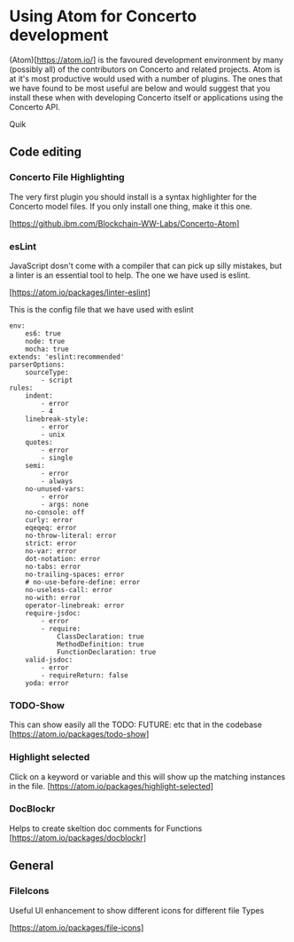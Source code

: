 # Using Atom for Concerto development
(Atom)[https://atom.io/] is the favoured development environment by many (possibly all) of the contributors on Concerto and related projects. Atom is at it's most productive would used with a number of plugins. The ones that we have found to be most useful are below and would suggest that you install these when with developing Concerto itself or applications using the Concerto API.

Quik

## Code editing

### Concerto File Highlighting
The very first plugin you should install is a syntax highlighter for the Concerto model files. If you only install one thing, make it this one.

[https://github.ibm.com/Blockchain-WW-Labs/Concerto-Atom]

### esLint
JavaScript dosn't come with a compiler that can pick up silly mistakes, but a linter is an essential tool to help. The one we have used is eslint.

[https://atom.io/packages/linter-eslint]

This is the config file that we have used with eslint
```
env:
    es6: true
    node: true
    mocha: true
extends: 'eslint:recommended'
parserOptions:
    sourceType:
        - script
rules:
    indent:
        - error
        - 4
    linebreak-style:
        - error
        - unix
    quotes:
        - error
        - single
    semi:
        - error
        - always
    no-unused-vars:
        - error
        - args: none
    no-console: off
    curly: error
    eqeqeq: error
    no-throw-literal: error
    strict: error
    no-var: error
    dot-notation: error
    no-tabs: error
    no-trailing-spaces: error
    # no-use-before-define: error
    no-useless-call: error
    no-with: error
    operator-linebreak: error
    require-jsdoc:
        - error
        - require:
            ClassDeclaration: true
            MethodDefinition: true
            FunctionDeclaration: true
    valid-jsdoc:
        - error
        - requireReturn: false
    yoda: error
```

### TODO-Show
This can show easily all the TODO: FUTURE: etc that in the codebase
[https://atom.io/packages/todo-show]

### Highlight selected
Click on a keyword or variable and this will show up the matching instances in the file.
[https://atom.io/packages/highlight-selected]

### DocBlockr
Helps to create skeltion doc comments for Functions
[https://atom.io/packages/docblockr]

## General

### FileIcons
Useful UI enhancement to show different icons for different file Types

[https://atom.io/packages/file-icons]
